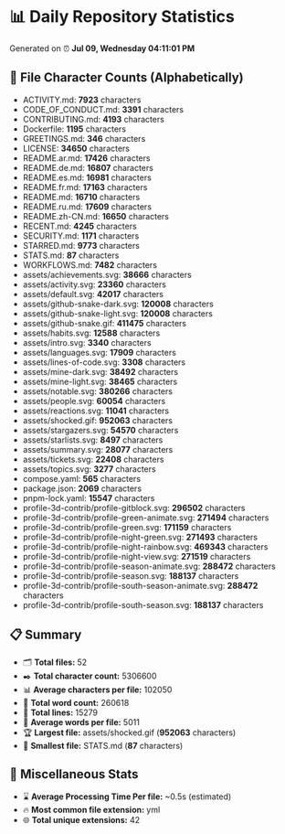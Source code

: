 # 📊 Daily Repository Statistics
Generated on ⏰ **Jul 09, Wednesday 04:11:01 PM**

## 📂 File Character Counts (Alphabetically)
- ACTIVITY.md: **7923** characters
- CODE_OF_CONDUCT.md: **3391** characters
- CONTRIBUTING.md: **4193** characters
- Dockerfile: **1195** characters
- GREETINGS.md: **346** characters
- LICENSE: **34650** characters
- README.ar.md: **17426** characters
- README.de.md: **16807** characters
- README.es.md: **16981** characters
- README.fr.md: **17163** characters
- README.md: **16710** characters
- README.ru.md: **17609** characters
- README.zh-CN.md: **16650** characters
- RECENT.md: **4245** characters
- SECURITY.md: **1171** characters
- STARRED.md: **9773** characters
- STATS.md: **87** characters
- WORKFLOWS.md: **7482** characters
- assets/achievements.svg: **38666** characters
- assets/activity.svg: **23360** characters
- assets/default.svg: **42017** characters
- assets/github-snake-dark.svg: **120008** characters
- assets/github-snake-light.svg: **120008** characters
- assets/github-snake.gif: **411475** characters
- assets/habits.svg: **12588** characters
- assets/intro.svg: **3340** characters
- assets/languages.svg: **17909** characters
- assets/lines-of-code.svg: **3308** characters
- assets/mine-dark.svg: **38492** characters
- assets/mine-light.svg: **38465** characters
- assets/notable.svg: **380266** characters
- assets/people.svg: **60054** characters
- assets/reactions.svg: **11041** characters
- assets/shocked.gif: **952063** characters
- assets/stargazers.svg: **54570** characters
- assets/starlists.svg: **8497** characters
- assets/summary.svg: **28077** characters
- assets/tickets.svg: **22408** characters
- assets/topics.svg: **3277** characters
- compose.yaml: **565** characters
- package.json: **2069** characters
- pnpm-lock.yaml: **15547** characters
- profile-3d-contrib/profile-gitblock.svg: **296502** characters
- profile-3d-contrib/profile-green-animate.svg: **271494** characters
- profile-3d-contrib/profile-green.svg: **171159** characters
- profile-3d-contrib/profile-night-green.svg: **271493** characters
- profile-3d-contrib/profile-night-rainbow.svg: **469343** characters
- profile-3d-contrib/profile-night-view.svg: **271519** characters
- profile-3d-contrib/profile-season-animate.svg: **288472** characters
- profile-3d-contrib/profile-season.svg: **188137** characters
- profile-3d-contrib/profile-south-season-animate.svg: **288472** characters
- profile-3d-contrib/profile-south-season.svg: **188137** characters

## 📋 Summary
- 🗂️ **Total files:** 52
- ✒️ **Total character count:** 5306600
- 📊 **Average characters per file:** 102050
- 📝 **Total word count:** 260618
- 🧾 **Total lines:** 15279
- 📐 **Average words per file:** 5011
- 🏆 **Largest file:** assets/shocked.gif (**952063** characters)
- 🥉 **Smallest file:** STATS.md (**87** characters)

## 🌟 Miscellaneous Stats
- ⌛ **Average Processing Time Per file:** ~0.5s (estimated)
- 🔥 **Most common file extension:** yml
- 🌐 **Total unique extensions:** 42
